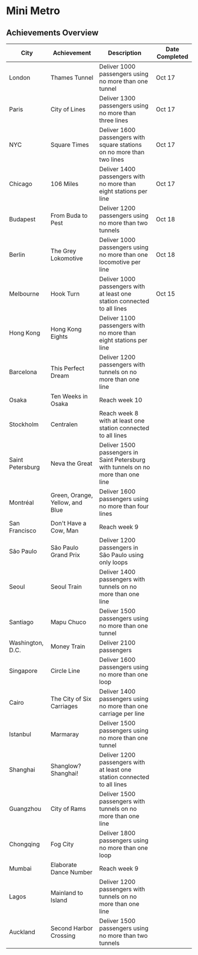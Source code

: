 # Mini Metro

## Achievements Overview

| City | Achievement | Description | Date Completed |
| ---- | ----------- | ----------- | ----------- |
| London | Thames Tunnel | Deliver 1000 passengers using no more than one tunnel | Oct 17 |
| Paris | City of Lines | Deliver 1300 passengers using no more than three lines | Oct 17 |
| NYC | Square Times | Deliver 1600 passengers with square stations on no more than two lines | Oct 17 |
| Chicago | 106 Miles | Deliver 1400 passengers with no more than eight stations per line | Oct 17 |
| Budapest | From Buda to Pest | Deliver 1200 passengers using no more than two tunnels | Oct 18 |
| Berlin | The Grey Lokomotive | Deliver 1000 passengers using no more than one locomotive per line | Oct 18 |
| Melbourne | Hook Turn | Deliver 1000 passengers with at least one station connected to all lines | Oct 15 |
| Hong Kong | Hong Kong Eights | Deliver 1100 passengers with no more than eight stations per line |  |
| Barcelona | This Perfect Dream | Deliver 1200 passengers with tunnels on no more than one line |  |
| Osaka | Ten Weeks in Osaka | Reach week 10 |  |
| Stockholm | Centralen | Reach week 8 with at least one station connected to all lines |  |
| Saint Petersburg | Neva the Great | Deliver 1500 passengers in Saint Petersburg with tunnels on no more than one line |  |
| Montréal | Green, Orange, Yellow, and Blue | Deliver 1600 passengers using no more than four lines |  |
| San Francisco | Don't Have a Cow, Man | Reach week 9 |  |
| São Paulo | São Paulo Grand Prix | Deliver 1200 passengers in São Paulo using only loops |  |
| Seoul | Seoul Train | Deliver 1400 passengers with tunnels on no more than one line |  |
| Santiago | Mapu Chuco | Deliver 1500 passengers using no more than one tunnel |  |
| Washington, D.C. | Money Train | Deliver 2100 passengers |  |
| Singapore | Circle Line | Deliver 1600 passengers using no more than one loop |  |
| Cairo | The City of Six Carriages | Deliver 1400 passengers using no more than one carriage per line |  |
| Istanbul | Marmaray | Deliver 1500 passengers using no more than one tunnel |  |
| Shanghai | Shanglow? Shanghai! | Deliver 1200 passengers with at least one station connected to all lines |  |
| Guangzhou | City of Rams | Deliver 1500 passengers with tunnels on no more than one line |  |
| Chongqing | Fog City | Deliver 1800 passengers using no more than one loop |  |
| Mumbai | Elaborate Dance Number | Reach week 9 |  |
| Lagos | Mainland to Island | Deliver 1200 passengers with tunnels on no more than one line |  |
| Auckland | Second Harbor Crossing | Deliver 1500 passengers using no more than two tunnels |  |